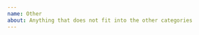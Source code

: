 ```yaml
---
name: Other
about: Anything that does not fit into the other categories
---
```


<!--
Note that this version of OpenBoard is focusing only on a few things. You can add a feature request or open other issues, but at the current stage it could take a long time until things are improved or even until you get a response.

If you add screenshots, please reduce the size or use thumbnails to keep the issue nicely readable.
-->
